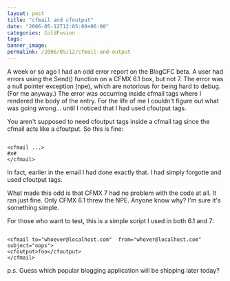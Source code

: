 ```yaml
---
layout: post
title: "cfmail and cfoutput"
date: "2006-05-12T12:05:00+06:00"
categories: ColdFusion 
tags: 
banner_image: 
permalink: /2006/05/12/cfmail-and-output
---
```


A week or so ago I had an odd error report on the BlogCFC beta. A user had errors using the Send() function on a CFMX 6.1 box, but not 7. The error was a null pointer exception (npe), which are notorious for being hard to debug. (For me anyway.) The error was occurring inside cfmail tags where I rendered the body of the entry. For the life of me I couldn't figure out what was going wrong... until I noticed that I had used cfoutput tags.

You aren't supposed to need cfoutput tags inside a cfmail tag since the cfmail acts like a cfoutput. So this is fine:

<code>
&lt;cfmail ...&gt;
#x#
&lt;/cfmail&gt;
</code>

In fact, earlier in the email I had done exactly that. I had simply forgotte and used cfoutput tags. 

What made this odd is that CFMX 7 had no problem with the code at all. It ran just fine. Only CFMX 6.1 threw the NPE. Anyone know why? I'm sure it's something simple. 

For those who want to test, this is a simple script I used in both 6.1 and 7:

<code>
&lt;cfmail to="whoever@localhost.com"  from="whover@localhost.com" subject="oops"&gt;
&lt;cfoutput&gt;foo&lt;/cfoutput&gt;
&lt;/cfmail&gt;
</code>

p.s. Guess which popular blogging application will be shipping later today?